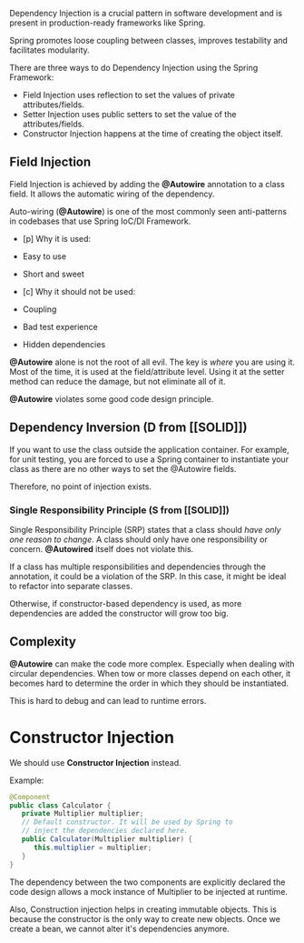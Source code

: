 Dependency Injection is  a crucial pattern in software development and is present in production-ready frameworks like Spring. 

Spring promotes loose coupling between classes, improves testability and facilitates modularity.

There are three ways to do Dependency Injection using the Spring Framework:
- Field Injection uses reflection to set the values of private attributes/fields.
- Setter Injection uses public setters to set the value of the attributes/fields.
- Constructor  Injection happens at the time of creating the object itself.

## Field Injection
Field Injection is achieved by adding the **@Autowire** annotation to a class field. It allows the automatic wiring of the dependency.  

Auto-wiring (**@Autowire**) is one of the most commonly seen anti-patterns in codebases that use Spring IoC/DI Framework. 

- [p] Why it is used:
- Easy to use
- Short and sweet

- [c] Why it should not be used:
- Coupling
- Bad test experience
- Hidden dependencies

**@Autowire** alone is not the root of all evil. The key is _where_ you are using it. Most of the time, it is used at the field/attribute level. Using it at the setter method can reduce the damage, but not eliminate all of it.

**@Autowire** violates some good code design principle.

## Dependency Inversion (D from [[SOLID]])
 If you want to use the class outside the application container. For example, for unit testing, you are forced to use a Spring container to instantiate your class as there are no other ways to set the @Autowire fields.

Therefore, no point of injection exists.

### Single Responsibility Principle  (S from [[SOLID]])
Single Responsibility Principle (SRP)  states that a class should _have only one reason to change_. A class should only have one responsibility or concern. **@Autowired** itself does not violate this. 

If a class has multiple responsibilities and dependencies through the annotation, it could be a violation of the SRP. In this case, it might be ideal to refactor into separate classes.

Otherwise, if constructor-based dependency is used, as more dependencies are added the constructor will grow too big.

## Complexity
**@Autowire** can make the code more complex. Especially when dealing with circular dependencies.  When tow or more classes depend on each other, it becomes hard to determine the order in which they should be instantiated. 

This is hard to debug and can lead to runtime errors.

# Constructor Injection
We should use  **Constructor Injection** instead. 

Example:
``` Java
@Component
public class Calculator {
   private Multiplier multiplier;
   // Default constructor. It will be used by Spring to 
   // inject the dependencies declared here.
   public Calculator(Multiplier multiplier) {
      this.multiplier = multiplier;
   }
}
```

The dependency between the two components are explicitly declared the code design allows a mock instance of Multiplier to be injected at runtime.

Also, Construction injection helps in creating immutable objects. This is because the constructor is the only way to create new objects. Once we create a bean, we cannot alter it's dependencies anymore.